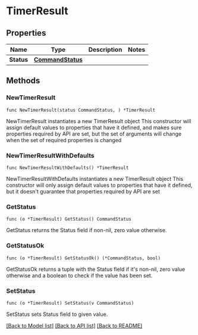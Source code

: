 # TimerResult

## Properties

Name | Type | Description | Notes
------------ | ------------- | ------------- | -------------
**Status** | [**CommandStatus**](CommandStatus.md) |  | 

## Methods

### NewTimerResult

`func NewTimerResult(status CommandStatus, ) *TimerResult`

NewTimerResult instantiates a new TimerResult object
This constructor will assign default values to properties that have it defined,
and makes sure properties required by API are set, but the set of arguments
will change when the set of required properties is changed

### NewTimerResultWithDefaults

`func NewTimerResultWithDefaults() *TimerResult`

NewTimerResultWithDefaults instantiates a new TimerResult object
This constructor will only assign default values to properties that have it defined,
but it doesn't guarantee that properties required by API are set

### GetStatus

`func (o *TimerResult) GetStatus() CommandStatus`

GetStatus returns the Status field if non-nil, zero value otherwise.

### GetStatusOk

`func (o *TimerResult) GetStatusOk() (*CommandStatus, bool)`

GetStatusOk returns a tuple with the Status field if it's non-nil, zero value otherwise
and a boolean to check if the value has been set.

### SetStatus

`func (o *TimerResult) SetStatus(v CommandStatus)`

SetStatus sets Status field to given value.



[[Back to Model list]](../README.md#documentation-for-models) [[Back to API list]](../README.md#documentation-for-api-endpoints) [[Back to README]](../README.md)


